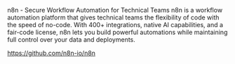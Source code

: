 n8n - Secure Workflow Automation for Technical Teams
n8n is a workflow automation platform that gives technical teams the flexibility of code with the speed of no-code. With 400+ integrations, native AI capabilities, and a fair-code license, n8n lets you build powerful automations while maintaining full control over your data and deployments.

https://github.com/n8n-io/n8n